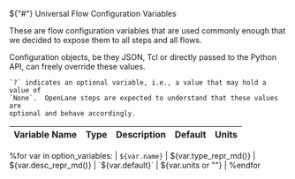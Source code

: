 ${"#"} Universal Flow Configuration Variables

These are flow configuration variables that are used commonly enough that we
decided to expose them to all steps and all flows.

Configuration objects, be they JSON, Tcl or directly passed to the Python API,
can freely override these values.

```{note}
`?` indicates an optional variable, i.e., a value that may hold a value of
`None`.  OpenLane steps are expected to understand that these values are
optional and behave accordingly.
```

| Variable Name | Type | Description | Default | Units |
| - | - | - | - | - |
%for var in option_variables:
| <a name="${var.name.lower()}"></a>`${var.name}` | ${var.type_repr_md()} | ${var.desc_repr_md()} | `${var.default}` | ${var.units or ""} |
%endfor